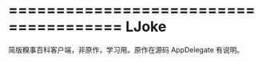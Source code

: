======================================
LJoke
======================================


简版糗事百科客户端，非原作，学习用。原作在源码 AppDelegate 有说明。